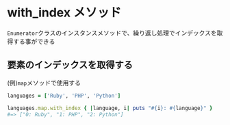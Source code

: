 # with_index メソッド
`Enumerator`クラスのインスタンスメソッドで、繰り返し処理でインデックスを取得する事ができる
## 要素のインデックスを取得する
(例)`map`メソッドで使用する
```rb
languages = ['Ruby', 'PHP', 'Python']

languages.map.with_index { |language, i| puts "#{i}: #{language}" }
#=> ["0: Ruby", "1: PHP", "2: Python"]
```
